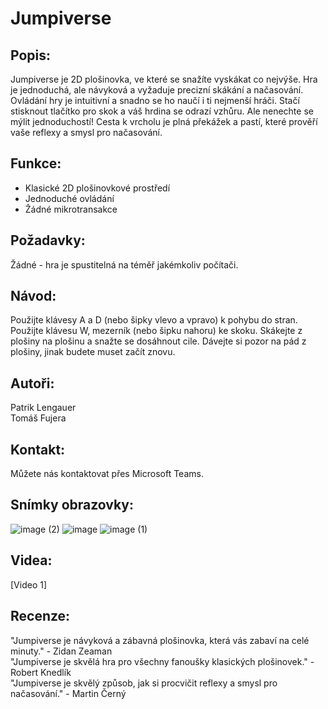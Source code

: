 # Jumpiverse
## Popis:

Jumpiverse je 2D plošinovka, ve které se snažíte vyskákat co nejvýše. Hra je jednoduchá, ale návyková a vyžaduje precizní skákání a načasování. Ovládání hry je intuitivní a snadno se ho naučí i ti nejmenší hráči. Stačí stisknout tlačítko pro skok a váš hrdina se odrazí vzhůru. Ale nenechte se mýlit jednoduchostí! Cesta k vrcholu je plná překážek a pastí, které prověří vaše reflexy a smysl pro načasování.

## Funkce:

- Klasické 2D plošinovkové prostředí
- Jednoduché ovládání
- Žádné mikrotransakce

## Požadavky:

Žádné - hra je spustitelná na téměř jakémkoliv počítači.

## Návod:

Použijte klávesy A a D (nebo šipky vlevo a vpravo) k pohybu do stran.
Použijte klávesu W, mezerník (nebo šipku nahoru) ke skoku.
Skákejte z plošiny na plošinu a snažte se dosáhnout cile.
Dávejte si pozor na pád z plošiny, jinak budete muset začít znovu.

## Autoři:

Patrik Lengauer <br>
Tomáš Fujera

## Kontakt:

Můžete nás kontaktovat přes Microsoft Teams.

## Snímky obrazovky:

![image (2)](https://github.com/Zer0x739/Game/assets/75456808/3e15544f-d4f8-4ef0-bcd6-e89bb5509389)
![image](https://github.com/Zer0x739/Game/assets/75456808/2f20b59a-38ce-4d07-842a-f67c87c120ec)
![image (1)](https://github.com/Zer0x739/Game/assets/75456808/0572e70f-af87-46c4-83b7-3263e51a90fb)

## Videa:

[Video 1]

## Recenze:

"Jumpiverse je návyková a zábavná plošinovka, která vás zabaví na celé minuty." - Zidan Zeaman <br>
"Jumpiverse je skvělá hra pro všechny fanoušky klasických plošinovek." - Robert Knedlík <br>
"Jumpiverse je skvělý způsob, jak si procvičit reflexy a smysl pro načasování." - Martin Černý
